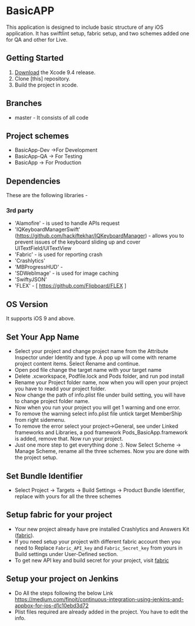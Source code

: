 # BasicAPP

This application is designed to include basic structure of any iOS application. It has swiftlint setup, fabric setup, and two schemes added one for QA and other for Live.


## Getting Started

1. [Download](https://developer.apple.com/xcode/download/) the Xcode 9.4 release.
2. Clone [this] repository.
3. Build the project in xcode.


## Branches

* master - It consists of all code

## Project schemes

* BasicApp-Dev  ->For Development
* BasicApp-QA  -> For Testing
* BasicApp  -> For Production


## Dependencies

These are the following libraries -


### 3rd party

- 'Alamofire' - is used to handle APIs request
- 'IQKeyboardManagerSwift' (https://github.com/hackiftekhar/IQKeyboardManager) - allows you to prevent issues of the keyboard sliding up and cover UITextField/UITextView
- 'Fabric' - is used for reporting crash
- 'Crashlytics'
- 'MBProgressHUD' - 
- 'SDWebImage' - is used for image caching
- 'SwiftyJSON'
- 'FLEX' - [ https://github.com/Flipboard/FLEX ]


## OS Version

It supports iOS 9 and above.



## Set Your App Name

- Select your project  and change project name from the Attribute Inspector under Identity and type. A pop up will come with rename project content items. Select Rename and continue.
- Open pod file change the target name with your target name
- Delete .xcworkspace, Podfile.lock and Pods folder, and run pod install
- Rename your Project folder name, now when you will open your project you have to readd your project folder.
- Now change the path of info.plist file under build setting, you will have to change project folder name.
- Now when you run your project you will get 1 warning and one error. 
- To remove the warning select info.plist file untick target MemberShip from right sidemenu. 
- To remove the error select your project->General, see under Linked frameworks and Libraries, a pod framework  Pods_BasicApp.framework is added, remove that. Now run your project.
- Just one more step to get everything done :). Now Select Scheme -> Manage Scheme, rename all the three schemes. Now you are done with the project setup.


## Set Bundle Identifier

-  Select Project -> Targets -> Build Settings -> Product Bundle Identifier, replace with yours for all the three schemes


## Setup fabric for your project
- Your new project already have pre installed Crashlytics and Answers Kit ([fabric](https://www.fabric.io/settings/organizations/5b960a2b5cd0e362f6000a5d/apps)).
- If you need setup your project with different fabric account then you need to Replace `Fabric_API_key` and `Fabric_Secret_key` from yours in Build settings under User-Defined section.
- To get new API key and build secret for your project, visit [fabric](https://www.fabric.io/settings/organizations)


## Setup your project on Jenkins
 
- Do All the steps following the below Link 
 https://medium.com/finoit/continuous-integration-using-jenkins-and-appbox-for-ios-d1c10ebd3d72
- Plist files required are already added in the project. You have to edit the info.


